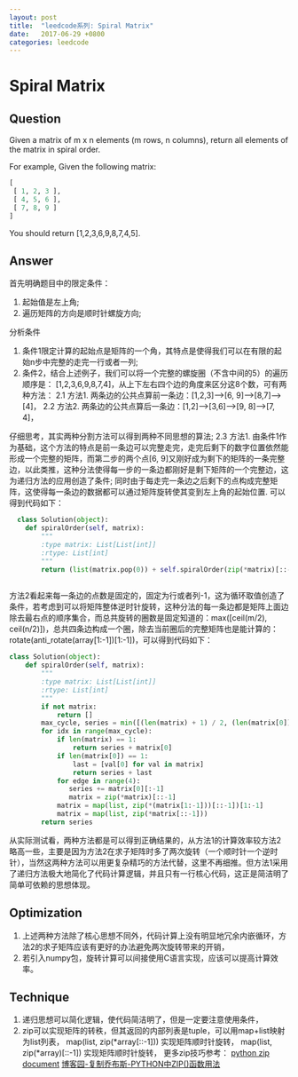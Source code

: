 ```yaml
---
layout: post
title:  "leedcode系列: Spiral Matrix"
date:   2017-06-29 +0800
categories: leedcode
---
```


# Spiral Matrix

## Question
Given a matrix of m x n elements (m rows, n columns), return all elements of the matrix in spiral order.

For example,
Given the following matrix:
```python
[
 [ 1, 2, 3 ],
 [ 4, 5, 6 ],
 [ 7, 8, 9 ]
]
```
You should return [1,2,3,6,9,8,7,4,5].

## Answer

首先明确题目中的限定条件：
1. 起始值是左上角;
2. 遍历矩阵的方向是顺时针螺旋方向;

分析条件
1. 条件1限定计算的起始点是矩阵的一个角，其特点是使得我们可以在有限的起始n步中完整的走完一行或者一列;
2. 条件2，结合上述例子，我们可以将一个完整的螺旋圈（不含中间的5）的遍历顺序是： [1,2,3,6,9,8,7,4]，从上下左右四个边的角度来区分这8个数，可有两种方法：
  2.1 方法1. 两条边的公共点算前一条边：[1,2,3]-->[6, 9]-->[8,7]-->[4]，
  2.2 方法2. 两条边的公共点算后一条边：[1,2]-->[3,6]-->[9, 8]-->[7, 4]，
  
  仔细思考，其实两种分割方法可以得到两种不同思想的算法;
  2.3 方法1. 由条件1作为基础，这个方法的特点是前一条边可以完整走完，走完后剩下的数字位置依然能形成一个完整的矩阵，而第二步的两个点[6, 9]又刚好成为剩下的矩阵的一条完整边，以此类推，这种分法使得每一步的一条边都刚好是剩下矩阵的一个完整边，这为递归方法的应用创造了条件; 同时由于每走完一条边之后剩下的点构成完整矩阵，这使得每一条边的数据都可以通过矩阵旋转使其变到左上角的起始位置. 可以得到代码如下：
```python
  class Solution(object):
    def spiralOrder(self, matrix):
        """
        :type matrix: List[List[int]]
        :rtype: List[int]
        """
        return (list(matrix.pop(0)) + self.spiralOrder(zip(*matrix)[::-1])) if matrix else []
        
```
  方法2看起来每一条边的点数是固定的，固定为行或者列-1，这为循环取值创造了条件，若考虑到可以将矩阵整体逆时针旋转，这种分法的每一条边都是矩阵上面边除去最右点的顺序集合，而总共旋转的圈数是固定知道的：max([ceil(m/2), ceil(n/2)])，总共四条边构成一个圈，除去当前圈后的完整矩阵也是能计算的：rotate(anti_rotate(array[1:-1])[1:-1])，可以得到代码如下：
```python
class Solution(object):
    def spiralOrder(self, matrix):
        """
        :type matrix: List[List[int]]
        :rtype: List[int]
        """
        if not matrix:
            return []
        max_cycle, series = min([(len(matrix) + 1) / 2, (len(matrix[0]) + 1) / 2]), []
        for idx in range(max_cycle):
            if len(matrix) == 1:
                return series + matrix[0]
            if len(matrix[0]) == 1:
                last = [val[0] for val in matrix]
                return series + last
            for edge in range(4):
               series += matrix[0][:-1]
               matrix = zip(*matrix)[::-1]
            matrix = map(list, zip(*(matrix[1:-1]))[::-1])[1:-1]
            matrix = map(list, zip(*matrix[::-1]))
        return series
```
从实际测试看，两种方法都是可以得到正确结果的，从方法1的计算效率较方法2略高一些，主要是因为方法2在求子矩阵时多了两次旋转（一个顺时针一个逆时针），当然这两种方法可以用更复杂精巧的方法代替，这里不再细推。但方法1采用了递归方法极大地简化了代码计算逻辑，并且只有一行核心代码，这正是简洁明了简单可依赖的思想体现。

## Optimization
1. 上述两种方法除了核心思想不同外，代码计算上没有明显地冗余内嵌循环，方法2的求子矩阵应该有更好的办法避免两次旋转带来的开销，
2. 若引入numpy包，旋转计算可以间接使用C语言实现，应该可以提高计算效率。

## Technique
1. 递归思想可以简化逻辑，使代码简洁明了，但是一定要注意使用条件，
2. zip可以实现矩阵的转秩，但其返回的内部列表是tuple，可以用map+list映射为list列表，
map(list, zip(*array[::-1])) 实现矩阵顺时针旋转，
map(list, zip(*array)[::-1]) 实现矩阵顺时针旋转，
更多zip技巧参考：
[python zip document](https://docs.python.org/3/library/functions.html?highlight=zip#zip)
[博客园-复制乔布斯-PYTHON中ZIP()函数用法](http://www.cnblogs.com/blogofwyl/p/4658571.html)
